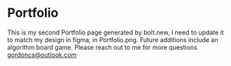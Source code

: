 # Portfolio
This is my second Portfolio page generated by bolt.new, I need to update it to match my design in figma, in Portfolio.png.
Future additions include an algorithm board game.
Please reach out to me for more questions gordoncs@outlook.com
